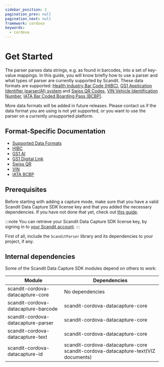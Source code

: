```yaml
---
sidebar_position: 2
pagination_prev: null
pagination_next: null
framework: cordova
keywords:
  - cordova
---
```


# Get Started

The parser parses data strings, e.g. as found in barcodes, into a set of key-value mappings. In this guide, you will know briefly how to use a parser and what types of parser are currently supported by Scandit. These data formats are supported: [Health Industry Bar Code (HIBC)](https://docs.scandit.com/data-capture-sdk/cordova/parser/hibc.html), [GS1 Application Identifier (parser/AI) system](https://docs.scandit.com/data-capture-sdk/cordova/parser/gs1ai.html) and [Swiss QR Codes](https://docs.scandit.com/data-capture-sdk/cordova/parser/swissqr.html), [VIN Vehicle Identification Number](https://docs.scandit.com/data-capture-sdk/cordova/parser/vin.html), [IATA Bar Coded Boarding Pass (BCBP)](https://docs.scandit.com/data-capture-sdk/cordova/parser/iata-bcbp.html).

More data formats will be added in future releases. Please contact us if the data format you are using is not yet supported, or you want to use the parser on a currently unsupported platform.

## Format-Specific Documentation

- [Supported Data Formats](https://docs.scandit.com/data-capture-sdk/cordova/parser/formats.html)
- [HIBC](https://docs.scandit.com/data-capture-sdk/cordova/parser/hibc.html)
- [GS1 AI](https://docs.scandit.com/data-capture-sdk/cordova/parser/gs1ai.html)
- [GS1 Digital Link](https://docs.scandit.com/data-capture-sdk/cordova/parser/gs1-digital-link.html)
- [Swiss QR](https://docs.scandit.com/data-capture-sdk/cordova/parser/swissqr.html)
- [VIN](https://docs.scandit.com/data-capture-sdk/cordova/parser/vin.html)
- [IATA BCBP](https://docs.scandit.com/data-capture-sdk/cordova/parser/iata-bcbp.html)

## Prerequisites

Before starting with adding a capture mode, make sure that you have a valid Scandit Data Capture SDK license key and that you added the necessary dependencies. If you have not done that yet, check out [this guide](../add-sdk.md).

:::note
You can retrieve your Scandit Data Capture SDK license key, by signing in to [your Scandit account](https://ssl.scandit.com/dashboard/sign-in).
:::

First of all, include the `ScanditParser` library and its dependencies to your project, if any.

## Internal dependencies

Some of the Scandit Data Capture SDK modules depend on others to work:

| Module                              | Dependencies                                                                     |
| ----------------------------------- | -------------------------------------------------------------------------------- |
| scandit-cordova-datacapture-core    | No dependencies                                                                  |
| scandit-cordova-datacapture-barcode | scandit-cordova-datacapture-core                                                 |
| scandit-cordova-datacapture-parser  | scandit-cordova-datacapture-core                                                 |
| scandit-cordova-datacapture-text    | scandit-cordova-datacapture-core                                                 |
| scandit-cordova-datacapture-id      | scandit-cordova-datacapture-core scandit-cordova-datacapture-text(VIZ documents) |
